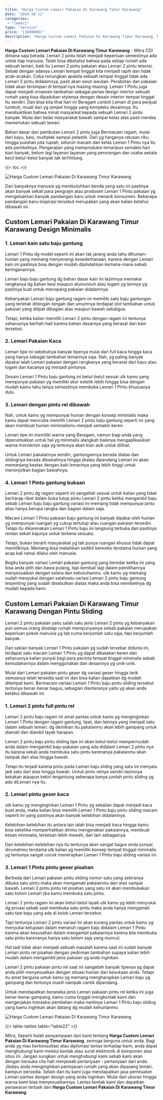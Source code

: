 ```yaml
---
title: "Harga Custom Lemari Pakaian Di Karawang Timur Karawang"
date: "2024-10-11"
categories:
 - "lemari"
type: "service"
price: "[1600000]"
description: "Harga Custom Lemari Pakaian Di Karawang Timur Karawang. Mitra, Spereti itulah penyampaian dari kami tentang **Harga Custom Lemari Pakaian Di Karawang Timur K..."
---
```


**Harga Custom Lemari Pakaian Di Karawang Timur Karawang** - Mitra CDI dimana saja berada. Lemari 2 pintu telah menjadi keperluan semestinya ada untuk tiap manusia. Telah bisa diketahui bahwa pada setiap rumah ada sebuah lemari, baik itu Lemari 2 pintu pakaian atau Lemari 2 pintu televisi. Sebab dengan adanya Lemari tempat tinggal kita menjadi rapih dan tidak acak-acakan. Coba renungkan apabila sebuah tempat tinggal tidak ada Lemari 2 pintu didalamnya, pasti akan awut-awutan. Perabotan dan pakaian tidak akan tersimpan di tempat nya masing-masing. Lemari 1 Pintu juga dapat menjadi ornamen tambahan sebagai perias design interior sebuah rumah yang bisa dipadukan stylenya dengan desain interior tempat tinggal itu sendiri. Dan bisa kita lihat hari ini Beragam contoh Lemari di para penjual tumbuh, muali dari yg simpel hingga yang kompleks desainnya. Itu membuktikan bahwa minat masyarkat kepada sebuah Lemari 2 pintu banyak. Mulai dari kelas masyarakat bawah sampai kelas atas pasti mereka memerlukan sebuah lemari.

Bahan dasar dari pembutan Lemari 2 pintu juga Bermacam ragam, mulai dari kayu, besi, multiplek sampai pelastik. Dari yg harganya ratusan ribu hingga puluhan juta rupiah, seluruh macam dan kelas Lemari 1 Pintu nya itu ada pembelinya. Pengarajian yang memproduksi lemaripun semakin hari kian banyak, belum lagi layanan layanan yang perorangan dan usaha sekala kecil betul-betul banyak tak terhhitung.

{{< toc >}}

![Harga Custom Lemari Pakaian Di Karawang Timur Karawang](/images/mebel/dipan-anak-005.jpg)

Dari banyaknya manusia yg membutuhkan benda yang satu ini pastinya akan banyak sekali para pengrajin atau produsen Lemari 1 Pintu pakaian yg mengeluarkan banyak pandangan baru untuk menarik konsumen. Beberapa pandangan baru-inspirasi tersebut merupakan yang akan kalian ketahui dibawah ini.

## Custom Lemari Pakaian Di Karawang Timur Karawang Design Minimalis

### 1\. Lemari kain satu baju gantung

Lemari 1 Pintu dg model seperti ini akan tak jarang anda tahu dihunian-hunian yang memang menyenangi kesederhanaan, karena dengan Lemari kain ini pastinya bisa dengan mudah dipindahkan kemana-mana sebab keringanannya.

Lemari baju baju gantung dg bahan dasar kain ini lazimnya memakai rangkanya dg bahan besi maupun alumunium atau logam yg lainnya yg pastinya kuat untuk menopang pakaian didalamnya.

Kebanyakan Lemari baju gantung ragam ini memiliki satu baju gantungan yang terletak ditengah-tengah dan umumnya terdapat slot tambahan untuk pakaian yang dilipat dibagian atas maupun bawah sekaligus.

Tetapi, ketika kalian memilih Lemari 2 pintu dengan ragam ini tentunya seharusnya berhati-hati karena bahan dasarnya yang berasal dari kain tersebut.

### 2\. Lemari Pakaian Kaca

Lemari tipe ini sebetulnya banyak tipenya mulai dari full kaca hingga kaca yang hanya sebagai tambahan lemarinya saja. Nah, yg paling banyak dipakai ialah Lemari pakaian dengan rangkanya yang berasal dari kayu atau logam dan kacanya yg menjadi pintunya.

Desain Lemari 1 Pintu baju gantung ini betul-betul sesuai utk kamu yang mempunyai pakaian yg memiliki skor estetik lebih hingga bisa dengan mudah kamu tahu tanpa semestinya membuka Lemari 1 Pintu khususnya dulu.

### 3\. Lemari dengan pintu rel dibawah

Nah, untuk kamu yg mempunyai hunian dengan konsep minimalis maka kamu dapat mencoba memilih Lemari 2 pintu baju gantung seperti ini yang akan membuat hunian minimalismu menjadi semakin keren.

Lemari tipe ini memiliki warna yang Beragam, namun bagi anda yang diperuntukkan untuk hal yg minimalis alangkah baiknya mengaplikasikan warna monokrom saja yg tentunya akan kian asik untuk dilihat.

Untuk Lemari pakaiannya sendiri, gantungannya berada diatas dan slidingnya berada dibawahnya hingga jikalau dipandang Lemari ini akan memanjang keatas dengan kaki lemarinya yang lebih tinggi untuk menonjolkan bagian bawahnya.

### 4\. Lemari 1 Pintu gantung bukaan

Lemari 2 pintu dg ragam seperti ini sangatlah sesuai untuk kalian yang tidak berharap ribet dalam buka tutup pintu Lemari 2 pintu ketika mengambil baju sebab Lemari baju baju gantung variasi ini memang tidak mempunyai pintu alias hanya berupa rangka dan bagian dalam saja.

Macam Lemari 1 Pintu pakaian baju gantung ini banyak dipakai oleh hunian yg mempunyai ruangan yg cukup tertutup atau ruangan pakaian tersediri. Tetapi itu dikarenakan Lemari 1 Pintu baju ini langsung terbuka dan pastinya rentan sekali bajunya untuk terkena sesuatu.

Tetapi, bukan berarti masyarakat yg tak punya ruangan khusus tidak dapat memilikinya. Memang bisa melainkan sedikit beresiko terutama hunian yang acap kali ramai dilalui oleh manusia.

Begitu banyak variasi Lemari pakaian gantung yang beredar ketika ini yang bisa anda pilih dan bawa pulang, tapi kembali lagi dalam pemilihannya menyesuaikan dengan selera dan kebutuhanmu. utk kamu yg memang sudah menyukai dengan salahsatu variasi Lemari 2 pintu baju gantung terpenting yang sudah disebutkan diatas maka anda bisa membelinya dg mudah kepada kami.

## Custom Lemari Pakaian Di Karawang Timur Karawang Dengan Pintu Sliding

Lemari 2 pintu pakaian yaitu salah satu jenis Lemari 2 pintu yg kebanyakan pun semua orang disetiap rumah mempunyainya sebab pakaian merupakan keperluan pokok manusia yg tak cuma berjumlah satu saja, tapi berjumlah banyak.

Dari sekian banyak Lemari 1 Pintu pakaian yg sudah tersebar didunia ini, terdapat satu macam Lemari 1 Pintu yg dapat dikatakan keren dan seharusnya kalian punyai bagi para pecinta tempat tinggal minimalis sebab kemudahannya dalam menggunakan dan desainnya yg unik-unik.

Mulai dari Lemari pakaian pintu geser dg variasi geser hingga tarik semuanya telah tersedia saat ini dan bisa kalian dapatkan dg mudah ditempat kami. Bermacam variasi Lemari 1 Pintu baju pintu sliding tersebut tentunya benar-benar bagus, sebagian diantaranya yaitu yg akan anda ketahui dibawah ini.

### 1\. Lemari 2 pintu full pintu rel

Lemari 2 pintu baju ragam ini amat pantas untuk kamu yg menginginkan Lemari 1 Pintu dengan ragam gantung, lipat, dan lainnya yang menjadi satu dalam sebuah lemari. dg demikian itu pakaianmu akan lebih gampang untuk diamati dan diambil layak harapan.

Lemari 2 pintu baju pintu sliding tipe ini akan betul-betul mempermudah anda dalam mengambil baju-pakaian yang ada didalam Lemari 2 pintu nya itu karena sekali anda membuka satu pintu karenanya pakaianmu akan tampak dari atas hingga bawah.

Tetapi itu terjadi karena pintu pada Lemari baju slidng yang satu ini menyatu jadi satu dari atas hingga bawah. Untuk pintu relnya sendiri lazimnya kekakan ataupun kekiri tergantung seberapa banya jumlah pintu sliding yg ada diLemari nya itu.

### 2\. Lemari pintu geser kaca

utk kamu yg menginginkan Lemari 1 Pintu yg sekalian dapat menjadi kaca buat anda, maka kalian bisa memilih Lemari 1 Pintu baju pintu sliding macam seperti ini yang pastinya akan banyak kelebihan didalamnya.

Kelebihan-kelebihan itu antara lain ialah bisa menjadi kaca hingga kamu bisa seketika memperhatikan dirimu mengenakan pakaiannya, membuat kesan minimalis, terkesan lebih mewah, dan lain sebagainya.

Dari kelebihan-kelebihan nya itu tentunya akan sangat bagus anda punyai dirumahmu terutama utk kalian yg memiliki konsep tempat tinggal minimalis yg tentunya sangat cocok menerapkan Lemari 1 Pintu baju sliding variasi ini.

### 3\. Lemari 1 Pintu pintu geser pisahan

Berbeda dari Lemari pakaian pintu sliding nomor satu yang sekiranya dibuka satu pintu maka akan mengamati pakaianmu dari atas sampai bawah. Lemari 2 pintu pintu rel pisahan yang satu ini akan membukakan satu kolom Lemari jika kamu membuka satu pintu.

Lemari 2 pintu ragam ini akan betul-betul layak utk kamu yg lebih menyukai dg privasi sebab saat membuka satu pintu maka anda hanya mengamati satu tipe baju yang ada di kolok Lemari tersebut.

Tapi tentunya Lemari 2 pintu variasi ini akan kurang pantas untuk kamu yg menyukai kelupaan dalam menaruh ragam baju didalam Lemari 1 Pintu karena akan kesusahan dalam mengambil pakaiannya karena bila membuka satu pintu karenanya hanya satu kolom saja yang muncul.

Hal tadi tidak akan menjadi sebuah masalah karena saat ini sudah banyak Lemari pintu rel pisahan dengan pedoman tambahan supaya kalian lebih mudah dalam mengambil jenis pakaian yg anda inginkan.

Lemari 2 pintu pakaian pintu rel saat ini sangatlah banyak tipenya yg dapat anda pilih menyesuaikan dengan situasi hunian dan kesukaan anda. Tetapi itu amat berguna untuk kamu yg memang mengharapkan Lemari baju yg gampang dan tentunya masih nampak cantik dipandang.

Untuk mendapatkan beraneka jenis Lemari pakaian pintu rel ketika ini juga benar-benar gampang, kamu cuma tinggal mengkontak kami dan mengerjakan transaksi pembelian maka nantinya Lemari 1 Pintu baju sliding yang kamu inginkan akan datang dg mudah kehunianmu

![Harga Custom Lemari Pakaian Di Karawang Timur Karawang](/images/mebel/lemari-buku-018.jpg)

{{< table-tables table="table22" >}}

Mitra, Seperti itulah penyampaian dari kami tentang **Harga Custom Lemari Pakaian Di Karawang Timur Karawang**. semoga berguna untuk anda. Bagi anda yg mau berkonsultasi atau diplomasi lantas terhadap kami, anda dapat menghubungi kami melalui kontak atau surat elektronik di komponen atas situs ini. Jangan sungkan untuk menghubungi kami sebab kami akan dengan bersuka cita hati menjawab pertanyaan - pertanyaan dari anda. Jikalau anda menginginkan peninjauan rumah yang akan dipasang lemari, kamipun bersedia. Selain dari itu kami juga mendapatkan jasa pembuatan Lemari pantas dengan design yang anda inginkan. Mulai dari ukuran hingga warna kami bisa menyesuaikannya. Lantas kontak kami dan dapatkan penawaran terbaik dari **Harga Custom Lemari Pakaian Di Karawang Timur Karawang**.
